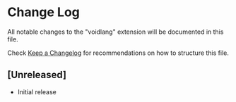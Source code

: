# Change Log

All notable changes to the "voidlang" extension will be documented in this file.

Check [Keep a Changelog](http://keepachangelog.com/) for recommendations on how to structure this file.

## [Unreleased]

- Initial release
